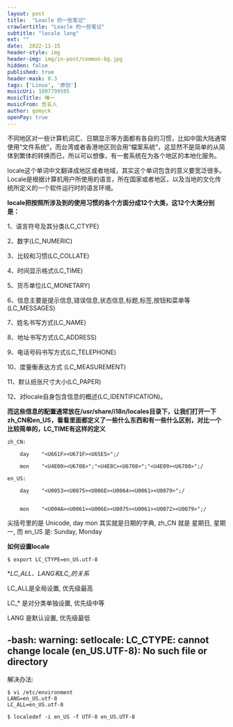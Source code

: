 ```yaml
---
layout: post
title:  "Loacle 的一些笔记"
crawlertitle: "Loacle 的一些笔记"
subtitle: "locale lang"
ext: ""
date:  2022-11-15
header-style: img
header-img: img/in-post/common-bg.jpg
hidden: false
published: true
header-mask: 0.3
tags: ['Linux', '原创']
musicUri: 1807799505
musicTitle: 唯一
musicFrom: 告五人
author: gomyck
openPay: true
---
```


不同地区对一些计算机词汇、日期显示等方面都有各自的习惯，比如中国大陆通常使用“文件系统”，而台湾或者香港地区则会用“檔案系統”，这显然不是简单的从简体到繁体的转换而已，所以可以想像，有一套系统在为各个地区的本地化服务。

locale这个单词中文翻译成地区或者地域，其实这个单词包含的意义要宽泛很多。Locale是根据计算机用户所使用的语言，所在国家或者地区，以及当地的文化传统所定义的一个软件运行时的语言环境。

**locale把按照所涉及到的使用习惯的各个方面分成12个大类，这12个大类分别是：**

1、语言符号及其分类(LC_CTYPE)

2、数字(LC_NUMERIC)

3、比较和习惯(LC_COLLATE)

4、时间显示格式(LC_TIME)

5、货币单位(LC_MONETARY)

6、信息主要是提示信息,错误信息,状态信息,标题,标签,按钮和菜单等(LC_MESSAGES)

7、姓名书写方式(LC_NAME)

8、地址书写方式(LC_ADDRESS)

9、电话号码书写方式(LC_TELEPHONE)

10、度量衡表达方式 (LC_MEASUREMENT)

11、默认纸张尺寸大小(LC_PAPER)

12、对locale自身包含信息的概述(LC_IDENTIFICATION)。

**而这些信息的配置通常放在/usr/share/i18n/locales目录下，让我们打开一下zh_CN和en_US，看看里面都定义了一些什么东西和有一些什么区别，对比一个比较简单的，LC_TIME有这样的定义**

```text
zh_CN:

    day    "<U661F><U671F><U65E5>";/

    mon    "<U4E00><U6708>";"<U4E8C><U6708>";"<U4E09><U6708>";/

en_US:

    day    "<U0053><U0075><U006E><U0064><U0061><U0079>";/


    mon    "<U004A><U0061><U006E><U0075><U0061><U0072><U0079>";/

```

尖括号里的是 Unicode,  day mon 其实就是日期的字典, zh_CN 就是 星期日, 星期一, 而 en_US 是: Sunday, Monday

**如何设置locale**

```shell
$ export LC_CTYPE=en_US.utf-8
```

**LC_ALL、LANG和LC_*的关系**

LC_ALL是全局设置, 优先级最高

LC_* 是对分类单独设置, 优先级中等

LANG 是默认设置, 优先级最低

## -bash: warning: setlocale: LC_CTYPE: cannot change locale (en_US.UTF-8): No such file or directory

解决办法:

```shell
$ vi /etc/environment
LANG=en_US.utf-8
LC_ALL=en_US.utf-8

$ localedef -i en_US -f UTF-8 en_US.UTF-8
```



